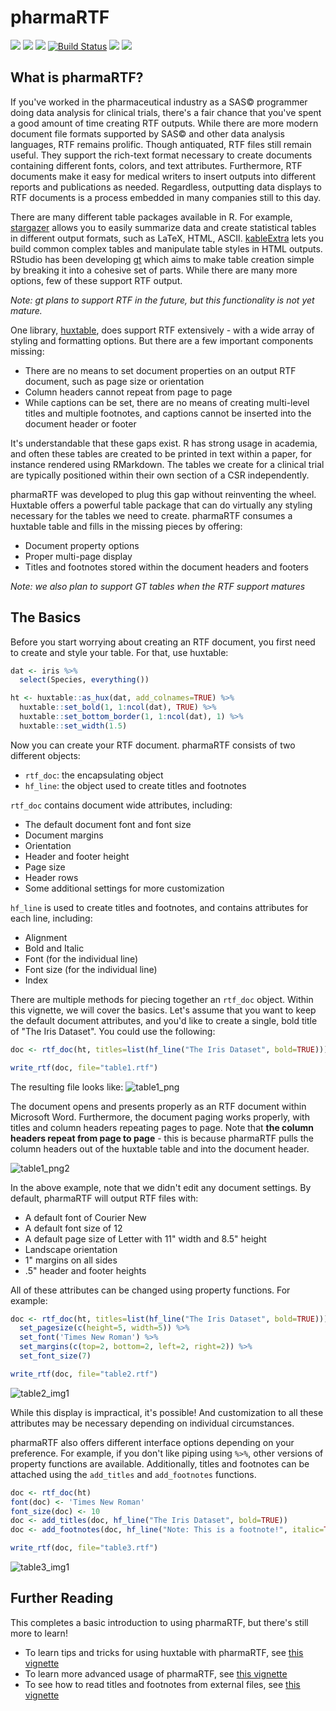 # pharmaRTF 
[<img src="https://img.shields.io/badge/Slack-OSTCR-blue?style=flat&logo=slack">](https://ostinclinicalresearch.slack.com)
[<img src="https://img.shields.io/badge/Slack-RValidationHub-blue?style=flat&logo=slack">](https://RValidationHub.slack.com)
[<img src="https://img.shields.io/cran/v/pharmaRTF">](https://cran.r-project.org/package=pharmaRTF)
[![Build Status](https://travis-ci.com/atorus-research/pharmaRTF.svg?branch=master)](https://travis-ci.com/atorus-research/pharmaRTF)
[<img src="https://img.shields.io/codecov/c/github/atorus-research/pharmaRTF">](https://codecov.io/gh/atorus-research/pharmaRTF)
[<img src="https://img.shields.io/github/license/atorus-research/pharmaRTF">](https://github.com/atorus-research/pharmaRTF/blob/master/LICENSE)

## What is pharmaRTF? 

If you've worked in the pharmaceutical industry as a SAS&copy; programmer doing data analysis for clinical trials, there's a fair chance that you've spent a good amount of time creating RTF outputs. While there are more modern document file formats supported by SAS&copy; and other data analysis languages, RTF remains prolific. Though antiquated, RTF files still remain useful. They support the rich-text format necessary to create documents containing different fonts, colors, and text attributes. Furthermore, RTF documents make it easy for medical writers to insert outputs into different reports and publications as needed. Regardless, outputting data displays to RTF documents is a process embedded in many companies still to this day. 

There are many different table packages available in R. For example, [stargazer](https://cran.r-project.org/package=stargazer) allows you to easily summarize data and create statistical tables in different output formats, such as LaTeX, HTML, ASCII. [kableExtra](https://haozhu233.github.io/kableExtra/awesome_table_in_html.html) lets you build common complex tables and manipulate table styles in HTML outputs. RStudio has been developing [gt](https://github.com/rstudio/gt) which aims to make table creation simple by breaking it into a cohesive set of parts. While there are many more options, few of these support RTF output. 


_Note: gt plans to support RTF in the future, but this functionality is not yet mature._

One library, [huxtable](https://hughjonesd.github.io/huxtable/), does support RTF extensively - with a wide array of styling and formatting options. But there are a few important components missing:

- There are no means to set document properties on an output RTF document, such as page size or orientation
- Column headers cannot repeat from page to page
- While captions can be set, there are no means of creating multi-level titles and multiple footnotes, and captions cannot be inserted into the document header or footer

It's understandable that these gaps exist. R has strong usage in academia, and often these tables are created to be printed in text within a paper, for instance rendered using RMarkdown. The tables we create for a clinical trial are typically positioned within their own section of a CSR independently. 

pharmaRTF was developed to plug this gap without reinventing the wheel. Huxtable offers a powerful table package that can do virtually any styling necessary for the tables we need to create. pharmaRTF consumes a huxtable table and fills in the missing pieces by offering:

- Document property options
- Proper multi-page display
- Titles and footnotes stored within the document headers and footers

_Note: we also plan to support GT tables when the RTF support matures_

## The Basics

Before you start worrying about creating an RTF document, you first need to create and style your table. For that, use huxtable:

```r
dat <- iris %>% 
  select(Species, everything())

ht <- huxtable::as_hux(dat, add_colnames=TRUE) %>% 
  huxtable::set_bold(1, 1:ncol(dat), TRUE) %>% 
  huxtable::set_bottom_border(1, 1:ncol(dat), 1) %>% 
  huxtable::set_width(1.5)
```

Now you can create your RTF document. pharmaRTF consists of two different objects:

- `rtf_doc`: the encapsulating object
- `hf_line`: the object used to create titles and footnotes

`rtf_doc` contains document wide attributes, including:

- The default document font and font size
- Document margins
- Orientation
- Header and footer height
- Page size
- Header rows
- Some additional settings for more customization

`hf_line` is used to create titles and footnotes, and contains attributes for each line, including:

- Alignment
- Bold and Italic
- Font (for the individual line)
- Font size (for the individual line)
- Index

There are multiple methods for piecing together an `rtf_doc` object. Within this vignette, we will cover the basics. Let's assume that you want to keep the default document attributes, and you'd like to create a single, bold title of "The Iris Dataset". You could use the following:

```r
doc <- rtf_doc(ht, titles=list(hf_line("The Iris Dataset", bold=TRUE)))

write_rtf(doc, file="table1.rtf")

```

The resulting file looks like:
![table1_png](https://raw.githubusercontent.com/atorus-research/pharmaRTF/master/vignettes/table1_img1.png)

The document opens and presents properly as an RTF document within Microsoft Word. Furthermore, the document paging works properly, with titles and column headers repeating pages to page. Note that **the column headers repeat from page to page** - this is because pharmaRTF pulls the column headers out of the huxtable table and into the document header. 

![table1_png2](https://raw.githubusercontent.com/atorus-research/pharmaRTF/master/vignettes/table1_img2.png)


In the above example, note that we didn't edit any document settings. By default, pharmaRTF will output RTF files with:

- A default font of Courier New
- A default font size of 12
- A default page size of Letter with 11" width and 8.5" height
- Landscape orientation
- 1" margins on all sides
- .5" header and footer heights

All of these attributes can be changed using property functions. For example:

```r
doc <- rtf_doc(ht, titles=list(hf_line("The Iris Dataset", bold=TRUE))) %>% 
  set_pagesize(c(height=5, width=5)) %>% 
  set_font('Times New Roman') %>% 
  set_margins(c(top=2, bottom=2, left=2, right=2)) %>% 
  set_font_size(7)

write_rtf(doc, file="table2.rtf")
```

![table2_img1](https://raw.githubusercontent.com/atorus-research/pharmaRTF/master/vignettes/table2_img1.png)


While this display is impractical, it's possible! And customization to all these attributes may be necessary depending on individual circumstances. 

pharmaRTF also offers different interface options depending on your preference. For example, if you don't like piping using `%>%`, other versions of property functions are available. Additionally, titles and footnotes can be attached using the `add_titles` and `add_footnotes` functions.

```r
doc <- rtf_doc(ht)
font(doc) <- 'Times New Roman'
font_size(doc) <- 10
doc <- add_titles(doc, hf_line("The Iris Dataset", bold=TRUE))
doc <- add_footnotes(doc, hf_line("Note: This is a footnote!", italic=TRUE, align='left'))

write_rtf(doc, file="table3.rtf")
```

![table3_img1](https://raw.githubusercontent.com/atorus-research/pharmaRTF/master/vignettes/table3_img1.png)

## Further Reading

This completes a basic introduction to using pharmaRTF, but there's still more to learn!

- To learn tips and tricks for using huxtable with pharmaRTF, see [this vignette](https://atorus-research.github.io/huxtable_tips.html)
- To learn more advanced usage of pharmaRTF, see [this vignette](https://atorus-research.github.io/advanced_usage.html)
- To see how to read titles and footnotes from external files, see [this vignette](https://atorus-research.github.io/tf_from_file.html)
